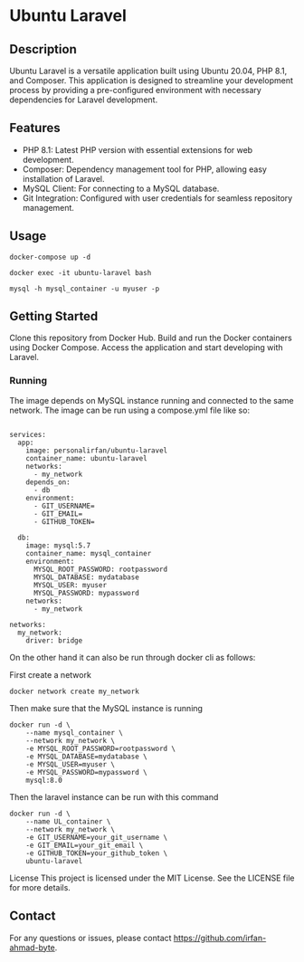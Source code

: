 # Ubuntu Laravel

## Description
Ubuntu Laravel is a versatile application built using Ubuntu 20.04, PHP 8.1, and Composer. This application is designed to streamline your development process by providing a pre-configured environment with necessary dependencies for Laravel development.

## Features
- PHP 8.1: Latest PHP version with essential extensions for web development.
- Composer: Dependency management tool for PHP, allowing easy installation of Laravel.
- MySQL Client: For connecting to a MySQL database.
- Git Integration: Configured with user credentials for seamless repository management.

## Usage
`docker-compose up -d`

`docker exec -it ubuntu-laravel bash`

`mysql -h mysql_container -u myuser -p`

## Getting Started
Clone this repository from Docker Hub.
Build and run the Docker containers using Docker Compose.
Access the application and start developing with Laravel.

### Running
The image depends on MySQL instance running and connected to the same network.
The image can be run using a compose.yml file like so:
```

services:
  app:
    image: personalirfan/ubuntu-laravel
    container_name: ubuntu-laravel
    networks:
      - my_network
    depends_on:
      - db
    environment:
      - GIT_USERNAME=
      - GIT_EMAIL=
      - GITHUB_TOKEN=

  db:
    image: mysql:5.7
    container_name: mysql_container
    environment:
      MYSQL_ROOT_PASSWORD: rootpassword
      MYSQL_DATABASE: mydatabase
      MYSQL_USER: myuser
      MYSQL_PASSWORD: mypassword
    networks:
      - my_network

networks:
  my_network:
    driver: bridge
```

On the other hand it can also be run through docker cli as follows:

First create a network

```
docker network create my_network
```

Then make sure that the MySQL instance is running

```
docker run -d \
    --name mysql_container \
    --network my_network \
    -e MYSQL_ROOT_PASSWORD=rootpassword \
    -e MYSQL_DATABASE=mydatabase \
    -e MYSQL_USER=myuser \
    -e MYSQL_PASSWORD=mypassword \
    mysql:8.0
```

Then the laravel instance can be run with this command

```
docker run -d \
    --name UL_container \
    --network my_network \
    -e GIT_USERNAME=your_git_username \
    -e GIT_EMAIL=your_git_email \
    -e GITHUB_TOKEN=your_github_token \
    ubuntu-laravel
```


License
This project is licensed under the MIT License. See the LICENSE file for more details.

## Contact
For any questions or issues, please contact https://github.com/irfan-ahmad-byte.